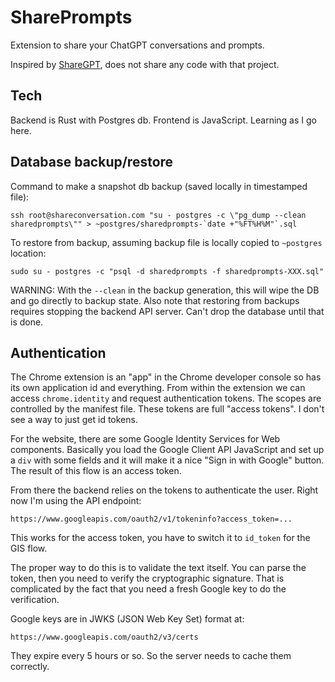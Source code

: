 # SharePrompts

Extension to share your ChatGPT conversations and prompts.

Inspired by [ShareGPT](https://github.com/domeccleston/sharegpt), does not share
any code with that project.

## Tech

Backend is Rust with Postgres db. Frontend is JavaScript. Learning as I go here.


## Database backup/restore

Command to make a snapshot db backup (saved locally in timestamped file):

    ssh root@shareconversation.com "su - postgres -c \"pg_dump --clean sharedprompts\"" > ~postgres/sharedprompts-`date +"%FT%H%M"`.sql

To restore from backup, assuming backup file is locally copied to `~postgres`
location:

    sudo su - postgres -c "psql -d sharedprompts -f sharedprompts-XXX.sql"

WARNING: With the `--clean` in the backup generation, this will wipe the DB and
go directly to backup state. Also note that restoring from backups requires
stopping the backend API server. Can't drop the database until that is done.

## Authentication

The Chrome extension is an "app" in the Chrome developer console so has its own
application id and everything. From within the extension we can access
`chrome.identity` and request authentication tokens. The scopes are controlled
by the manifest file. These tokens are full "access tokens". I don't see a way
to just get id tokens.

For the website, there are some Google Identity Services for Web components.
Basically you load the Google Client API JavaScript
and set up a `div` with some fields and it will make it a nice "Sign in with Google" button. The result of this flow is an access
token.

From there the backend relies on the tokens to authenticate the user. Right now
I'm using the API endpoint:

    https://www.googleapis.com/oauth2/v1/tokeninfo?access_token=...

This works for the access token, you have to switch it to `id_token` for the GIS
flow.

The proper way to do this is to validate the text itself. You can parse the
token, then you need to verify the cryptographic signature. That is complicated
by the fact that you need a fresh Google key to do the verification.

Google keys are in JWKS (JSON Web Key Set) format at:

    https://www.googleapis.com/oauth2/v3/certs

They expire every 5 hours or so. So the server needs to cache them correctly.
